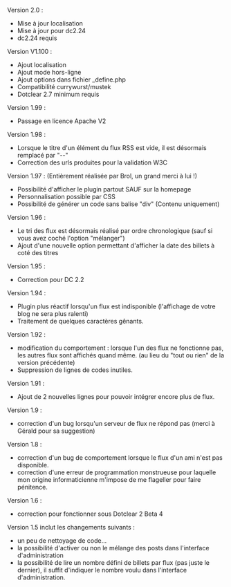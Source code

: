 Version 2.0 :
- Mise à jour localisation
- Mise à jour pour dc2.24
- dc2.24 requis

Version V1.100 :
- Ajout localisation
- Ajout mode hors-ligne
- Ajout options dans fichier _define.php
- Compatibilité currywurst/mustek
- Dotclear 2.7 minimum requis

Version 1.99 :
- Passage en licence Apache V2

Version 1.98 :
- Lorsque le titre d'un élément du flux RSS est vide, il est désormais remplacé par "--"
- Correction des urls produites pour la validation W3C

Version 1.97 :
(Entièrement réalisée par Brol, un grand merci à lui !)
- Possibilité d'afficher le plugin partout SAUF sur la homepage
- Personnalisation possible par CSS
- Possibilité de générer un code sans balise "div" (Contenu uniquement)

Version 1.96 :
- Le tri des flux est désormais réalisé par ordre chronologique (sauf si vous avez coché l'option "mélanger")
- Ajout d'une nouvelle option permettant d'afficher la date des billets à coté des titres

Version 1.95 :
- Correction pour DC 2.2

Version 1.94 :
- Plugin plus réactif lorsqu'un flux est indisponible (l'affichage de votre blog ne sera plus ralenti)
- Traitement de quelques caractères gênants.

Version 1.92 :
- modification du comportement : lorsque l'un des flux ne fonctionne pas, les autres flux sont affichés quand même. (au lieu du "tout ou rien" de la version précédente)
- Suppression de lignes de codes inutiles.

Version 1.91 :
- Ajout de 2 nouvelles lignes pour pouvoir intégrer encore plus de flux.

Version 1.9 :
- correction d'un bug lorsqu'un serveur de flux ne répond pas (merci à Gérald pour sa suggestion)

Version 1.8 :
- correction d'un bug de comportement lorsque le flux d'un ami n'est pas disponible.
- correction d'une erreur de programmation monstrueuse pour laquelle mon origine informaticienne m'impose de me flageller pour faire pénitence.

Version 1.6 :
- correction pour fonctionner sous Dotclear 2 Beta 4

Version 1.5 inclut les changements suivants :
- un peu de nettoyage de code...
- la possibilité d'activer ou non le mélange des posts dans l'interface d'administration
- la possibilité de lire un nombre défini de billets par flux (pas juste le dernier), il suffit d'indiquer le nombre voulu dans l'interface d'administration.
